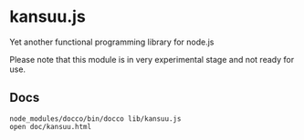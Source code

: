 # kansuu.js
Yet another functional programming library for node.js

Please note that this module is in very experimental stage and not ready for use.

## Docs

~~~
node_modules/docco/bin/docco lib/kansuu.js
open doc/kansuu.html
~~~